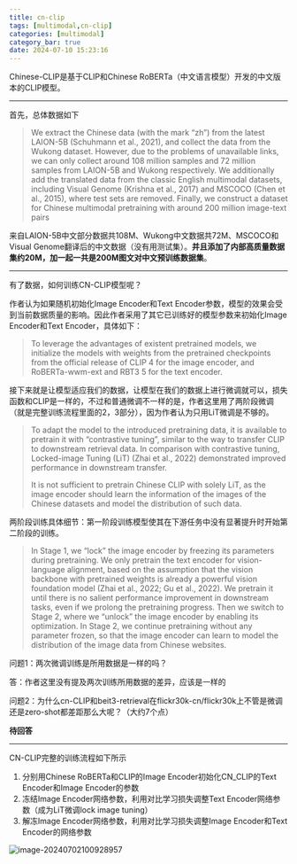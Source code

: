 ```yaml
---
title: cn-clip
tags: [multimodal,cn-clip]
categories: [multimodal]
category_bar: true
date: 2024-07-10 15:23:16
---
```


Chinese-CLIP是基于CLIP和Chinese RoBERTa（中文语言模型）开发的中文版本的CLIP模型。

---

首先，总体数据如下

> We extract the Chinese data (with the mark “zh”) from the latest LAION-5B (Schuhmann et al., 2021), and collect the data from the Wukong dataset. However, due to the problems of unavailable links, we can only collect around 108 million samples and 72 million samples from LAION-5B and Wukong respectively. We additionally add the translated data from the classic English multimodal datasets, including Visual Genome (Krishna et al., 2017) and MSCOCO (Chen et al., 2015), where test sets are removed. Finally, we construct a dataset for Chinese multimodal pretraining with around 200 million image-text pairs

来自LAION-5B中文部分数据共108M、Wukong中文数据共72M、MSCOCO和Visual Genome翻译后的中文数据（没有用测试集）。**并且添加了内部高质量数据集约20M，加一起一共是200M图文对中文预训练数据集**。

---

有了数据，如何训练CN-CLIP模型呢？

作者认为如果随机初始化Image Encoder和Text Encoder参数，模型的效果会受到当前数据质量的影响。因此作者采用了其它已训练好的模型参数来初始化Image Encoder和Text Encoder，具体如下：

> To leverage the advantages of existent pretrained models, we initialize the models with weights from the pretrained checkpoints from the official release of CLIP 4 for the image encoder, and RoBERTa-wwm-ext and RBT3 5 for the text encoder.

接下来就是让模型适应我们的数据，让模型在我们的数据上进行微调就可以，损失函数和CLIP是一样的，不过和普通微调不一样的是，作者这里用了两阶段微调（就是完整训练流程里面的2，3部分），因为作者认为只用LiT微调是不够的。

> To adapt the model to the introduced pretraining data, it is available to pretrain it with “contrastive tuning”, similar to the way to transfer CLIP to downstream retrieval data. In comparison with contrastive tuning, Locked-image Tuning (LiT) (Zhai et al., 2022) demonstrated improved performance in downstream transfer.
>
> It is not sufficient to pretrain Chinese CLIP with solely LiT, as the image encoder should learn the information of the images of the Chinese datasets and model the distribution of such data.

两阶段训练具体细节：第一阶段训练模型使其在下游任务中没有显著提升时开始第二阶段的训练。

> In Stage 1, we “lock” the image encoder by freezing its parameters during pretraining. We only pretrain the text encoder for vision-language alignment, based on the assumption that the vision backbone with pretrained weights is already a powerful vision foundation model (Zhai et al., 2022; Gu et al., 2022). We pretrain it until there is no salient performance improvement in downstream tasks, even if we prolong the pretraining progress. Then we switch to Stage 2, where we “unlock” the image encoder by enabling its optimization. In Stage 2, we continue pretraining without any parameter frozen, so that the image encoder can learn to model the distribution of the image data from Chinese websites.

问题1：两次微调训练是所用数据是一样的吗？

答：作者这里没有提及两次训练所用数据的差异，应该是一样的

问题2：为什么cn-CLIP和beit3-retrieval在flickr30k-cn/flickr30k上不管是微调还是zero-shot都差距那么大呢？（大约7个点）

**待回答**

---

CN-CLIP完整的训练流程如下所示

1. 分别用Chinese RoBERTa和CLIP的Image Encoder初始化CN_CLIP的Text Encoder和Image Encoder的参数
2. 冻结Image Encoder网络参数，利用对比学习损失调整Text Encoder网络参数（成为LiT微调lock image tuning）
3. 解冻Image Encoder网络参数，利用对比学习损失调整Image Encoder和Text Encoder的网络参数

![image-20240702100928957](https://cdn.jsdelivr.net/gh/airainday/blogimage@main/image-20240702100928957.png)




